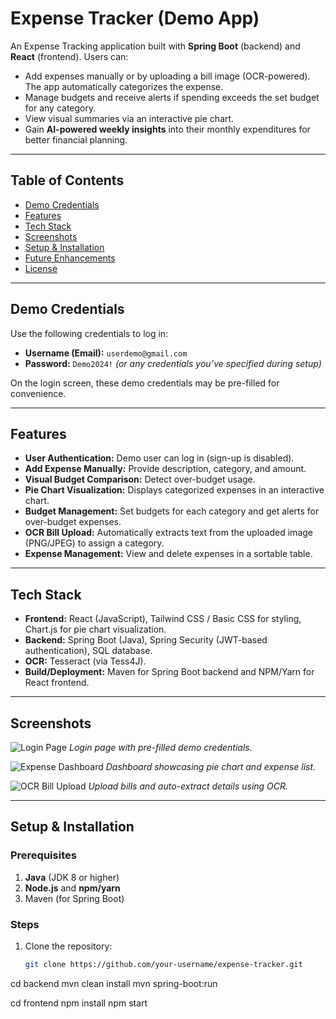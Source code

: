 # Expense Tracker (Demo App)

An Expense Tracking application built with **Spring Boot** (backend) and **React** (frontend). Users can:
- Add expenses manually or by uploading a bill image (OCR-powered). The app automatically categorizes the expense.
- Manage budgets and receive alerts if spending exceeds the set budget for any category.
- View visual summaries via an interactive pie chart.
- Gain **AI-powered weekly insights** into their monthly expenditures for better financial planning.

---

## Table of Contents
- [Demo Credentials](#demo-credentials)
- [Features](#features)
- [Tech Stack](#tech-stack)
- [Screenshots](#screenshots)
- [Setup & Installation](#setup--installation)
- [Future Enhancements](#future-enhancements)
- [License](#license)

---

## Demo Credentials
Use the following credentials to log in:
- **Username (Email):** `userdemo@gmail.com`
- **Password:** `Demo2024!` *(or any credentials you’ve specified during setup)*

On the login screen, these demo credentials may be pre-filled for convenience.

---

## Features
- **User Authentication:** Demo user can log in (sign-up is disabled).
- **Add Expense Manually:** Provide description, category, and amount.
- **Visual Budget Comparison:** Detect over-budget usage.
- **Pie Chart Visualization:** Displays categorized expenses in an interactive chart.
- **Budget Management:** Set budgets for each category and get alerts for over-budget expenses.
- **OCR Bill Upload:** Automatically extracts text from the uploaded image (PNG/JPEG) to assign a category.
- **Expense Management:** View and delete expenses in a sortable table.

---

## Tech Stack
- **Frontend:** React (JavaScript), Tailwind CSS / Basic CSS for styling, Chart.js for pie chart visualization.
- **Backend:** Spring Boot (Java), Spring Security (JWT-based authentication), SQL database.
- **OCR:** Tesseract (via Tess4J).
- **Build/Deployment:** Maven for Spring Boot backend and NPM/Yarn for React frontend.

---

## Screenshots
![Login Page](screenshots/login.png)
*Login page with pre-filled demo credentials.*

![Expense Dashboard](screenshots/dashboard.png)
*Dashboard showcasing pie chart and expense list.*

![OCR Bill Upload](screenshots/ocr_upload.png)
*Upload bills and auto-extract details using OCR.*

---

## Setup & Installation

### Prerequisites
1. **Java** (JDK 8 or higher)
2. **Node.js** and **npm/yarn**
3. Maven (for Spring Boot)

### Steps
1. Clone the repository:
   ```bash
   git clone https://github.com/your-username/expense-tracker.git
cd backend
mvn clean install
mvn spring-boot:run

cd frontend
npm install
npm start
